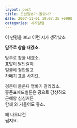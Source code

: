 ```yaml
---
layout: post
title: 조선일보가-돌았나?
date: 2007-11-01 19:07:35 +0900
categories: 시사칼럼
---
```




이 만평을 보고 이런 시가 생각났소


  


**담주로 창을 내겠소.**

담주로 창을 내겠소.  
표밭이 달반갈이  
얼굴에 철판깔고  
차떼기 표를 사지요. 

경준이 들온다 맹바기 갈리있소.  
홍준표에드벌룬은 공으로 감상하오  
근혜양 심심커든  
함께 와 거들어도 좋소.

왜 나오냐건  
씹지요.
